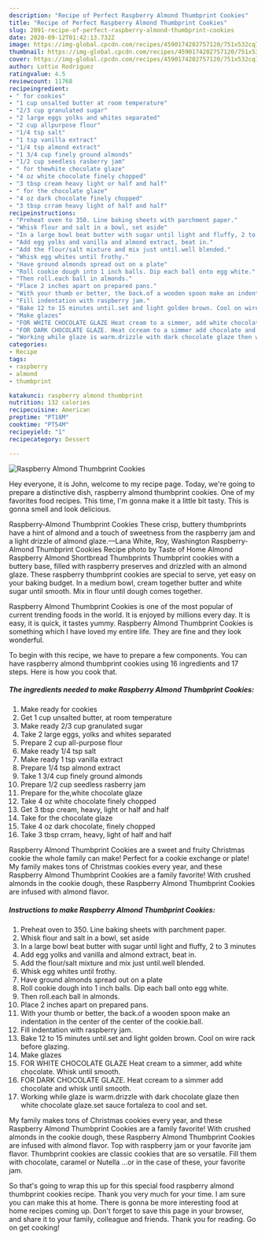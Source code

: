 ```yaml
---
description: "Recipe of Perfect Raspberry Almond Thumbprint Cookies"
title: "Recipe of Perfect Raspberry Almond Thumbprint Cookies"
slug: 2091-recipe-of-perfect-raspberry-almond-thumbprint-cookies
date: 2020-09-12T01:42:13.732Z
image: https://img-global.cpcdn.com/recipes/4590174202757120/751x532cq70/raspberry-almond-thumbprint-cookies-recipe-main-photo.jpg
thumbnail: https://img-global.cpcdn.com/recipes/4590174202757120/751x532cq70/raspberry-almond-thumbprint-cookies-recipe-main-photo.jpg
cover: https://img-global.cpcdn.com/recipes/4590174202757120/751x532cq70/raspberry-almond-thumbprint-cookies-recipe-main-photo.jpg
author: Lottie Rodriguez
ratingvalue: 4.5
reviewcount: 11768
recipeingredient:
- " for cookies"
- "1 cup unsalted butter at room temperature"
- "2/3 cup granulated sugar"
- "2 large eggs yolks and whites separated"
- "2 cup allpurpose flour"
- "1/4 tsp salt"
- "1 tsp vanilla extract"
- "1/4 tsp almond extract"
- "1 3/4 cup finely ground almonds"
- "1/2 cup seedless rasberry jam"
- " for thewhite chocolate glaze"
- "4 oz white chocolate finely chopped"
- "3 tbsp cream heavy light or half and half"
- " for the chocolate glaze"
- "4 oz dark chocolate finely chopped"
- "3 tbsp crram heavy light of half and half"
recipeinstructions:
- "Preheat oven to 350. Line baking sheets with parchment paper."
- "Whisk flour and salt in a bowl, set aside"
- "In a large bowl beat butter with sugar until light and fluffy, 2 to 3 minutes"
- "Add egg yolks and vanilla and almond extract, beat in."
- "Add the flour/salt mixture and mix just until.well blended."
- "Whisk egg whites until frothy."
- "Have ground almonds spread out on a plate"
- "Roll cookie dough into 1 inch balls. Dip each ball onto egg white."
- "Then roll.each ball in almonds."
- "Place 2 inches apart on prepared pans."
- "With your thumb or better, the back.of a wooden spoon make an indentation in the center of the center of the cookie.ball."
- "Fill indentation with raspberry jam."
- "Bake 12 to 15 minutes until.set and light golden brown. Cool on wire rack before glazing."
- "Make glazes"
- "FOR WHITE CHOCOLATE GLAZE Heat cream to a simmer, add white chocolate. Whisk until smooth."
- "FOR DARK CHOCOLATE GLAZE. Heat ccream to a simmer add chocolate and whisk until smooth."
- "Working while glaze is warm.drizzle with dark chocolate glaze then white chocolate glaze.set sauce fortaleza to cool and set."
categories:
- Recipe
tags:
- raspberry
- almond
- thumbprint

katakunci: raspberry almond thumbprint 
nutrition: 132 calories
recipecuisine: American
preptime: "PT18M"
cooktime: "PT54M"
recipeyield: "1"
recipecategory: Dessert

---
```



![Raspberry Almond Thumbprint Cookies](https://img-global.cpcdn.com/recipes/4590174202757120/751x532cq70/raspberry-almond-thumbprint-cookies-recipe-main-photo.jpg)

Hey everyone, it is John, welcome to my recipe page. Today, we're going to prepare a distinctive dish, raspberry almond thumbprint cookies. One of my favorites food recipes. This time, I'm gonna make it a little bit tasty. This is gonna smell and look delicious.

Raspberry-Almond Thumbprint Cookies These crisp, buttery thumbprints have a hint of almond and a touch of sweetness from the raspberry jam and a light drizzle of almond glaze.—Lana White, Roy, Washington Raspberry-Almond Thumbprint Cookies Recipe photo by Taste of Home Almond Raspberry Almond Shortbread Thumbprints Thumbprint cookies with a buttery base, filled with raspberry preserves and drizzled with an almond glaze. These raspberry thumbprint cookies are special to serve, yet easy on your baking budget. In a medium bowl, cream together butter and white sugar until smooth. Mix in flour until dough comes together.

Raspberry Almond Thumbprint Cookies is one of the most popular of current trending foods in the world. It is enjoyed by millions every day. It is easy, it is quick, it tastes yummy. Raspberry Almond Thumbprint Cookies is something which I have loved my entire life. They are fine and they look wonderful.


To begin with this recipe, we have to prepare a few components. You can have raspberry almond thumbprint cookies using 16 ingredients and 17 steps. Here is how you cook that.

<!--inarticleads1-->

##### The ingredients needed to make Raspberry Almond Thumbprint Cookies:

1. Make ready  for cookies
1. Get 1 cup unsalted butter, at room temperature
1. Make ready 2/3 cup granulated sugar
1. Take 2 large eggs, yolks and whites separated
1. Prepare 2 cup all-purpose flour
1. Make ready 1/4 tsp salt
1. Make ready 1 tsp vanilla extract
1. Prepare 1/4 tsp almond extract
1. Take 1 3/4 cup finely ground almonds
1. Prepare 1/2 cup seedless rasberry jam
1. Prepare  for the,white chocolate glaze
1. Take 4 oz white chocolate finely chopped
1. Get 3 tbsp cream, heavy, light or half and half
1. Take  for the chocolate glaze
1. Take 4 oz dark chocolate, finely chopped
1. Take 3 tbsp crram, heavy, light of half and half


Raspberry Almond Thumbprint Cookies are a sweet and fruity Christmas cookie the whole family can make! Perfect for a cookie exchange or plate! My family makes tons of Christmas cookies every year, and these Raspberry Almond Thumbprint Cookies are a family favorite! With crushed almonds in the cookie dough, these Raspberry Almond Thumbprint Cookies are infused with almond flavor. 

<!--inarticleads2-->

##### Instructions to make Raspberry Almond Thumbprint Cookies:

1. Preheat oven to 350. Line baking sheets with parchment paper.
1. Whisk flour and salt in a bowl, set aside
1. In a large bowl beat butter with sugar until light and fluffy, 2 to 3 minutes
1. Add egg yolks and vanilla and almond extract, beat in.
1. Add the flour/salt mixture and mix just until.well blended.
1. Whisk egg whites until frothy.
1. Have ground almonds spread out on a plate
1. Roll cookie dough into 1 inch balls. Dip each ball onto egg white.
1. Then roll.each ball in almonds.
1. Place 2 inches apart on prepared pans.
1. With your thumb or better, the back.of a wooden spoon make an indentation in the center of the center of the cookie.ball.
1. Fill indentation with raspberry jam.
1. Bake 12 to 15 minutes until.set and light golden brown. Cool on wire rack before glazing.
1. Make glazes
1. FOR WHITE CHOCOLATE GLAZE Heat cream to a simmer, add white chocolate. Whisk until smooth.
1. FOR DARK CHOCOLATE GLAZE. Heat ccream to a simmer add chocolate and whisk until smooth.
1. Working while glaze is warm.drizzle with dark chocolate glaze then white chocolate glaze.set sauce fortaleza to cool and set.


My family makes tons of Christmas cookies every year, and these Raspberry Almond Thumbprint Cookies are a family favorite! With crushed almonds in the cookie dough, these Raspberry Almond Thumbprint Cookies are infused with almond flavor. Top with raspberry jam or your favorite jam flavor. Thumbprint cookies are classic cookies that are so versatile. Fill them with chocolate, caramel or Nutella …or in the case of these, your favorite jam. 

So that's going to wrap this up for this special food raspberry almond thumbprint cookies recipe. Thank you very much for your time. I am sure you can make this at home. There is gonna be more interesting food at home recipes coming up. Don't forget to save this page in your browser, and share it to your family, colleague and friends. Thank you for reading. Go on get cooking!
